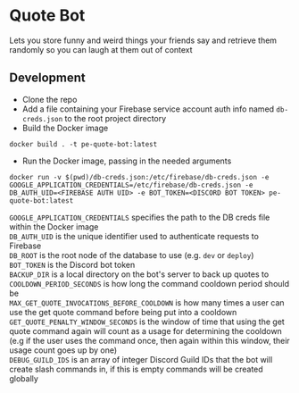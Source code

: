 # Quote Bot
Lets you store funny and weird things your friends say and retrieve them randomly
so you can laugh at them out of context

## Development
- Clone the repo
- Add a file containing your Firebase service account auth info named `db-creds.json` to the root project directory
- Build the Docker image
```
docker build . -t pe-quote-bot:latest
```
- Run the Docker image, passing in the needed arguments
```
docker run -v $(pwd)/db-creds.json:/etc/firebase/db-creds.json -e GOOGLE_APPLICATION_CREDENTIALS=/etc/firebase/db-creds.json -e DB_AUTH_UID=<FIREBASE AUTH UID> -e BOT_TOKEN=<DISCORD BOT TOKEN> pe-quote-bot:latest
```
`GOOGLE_APPLICATION_CREDENTIALS` specifies the path to the DB creds file within the Docker image    
`DB_AUTH_UID` is the unique identifier used to authenticate requests to Firebase  
`DB_ROOT` is the root node of the database to use (e.g. `dev` or `deploy`)  
`BOT_TOKEN` is the Discord bot token  
`BACKUP_DIR` is a local directory on the bot's server to back up quotes to  
`COOLDOWN_PERIOD_SECONDS` is how long the command cooldown period should be  
`MAX_GET_QUOTE_INVOCATIONS_BEFORE_COOLDOWN` is how many times a user can use the get quote command before being put into a cooldown  
`GET_QUOTE_PENALTY_WINDOW_SECONDS` is the window of time that using the get quote command again will count as a usage for determining the cooldown
(e.g if the user uses the command once, then again within this window, their usage count goes up by one)  
`DEBUG_GUILD_IDS` is an array of integer Discord Guild IDs that the bot will create slash commands in, if this is empty commands will be created globally